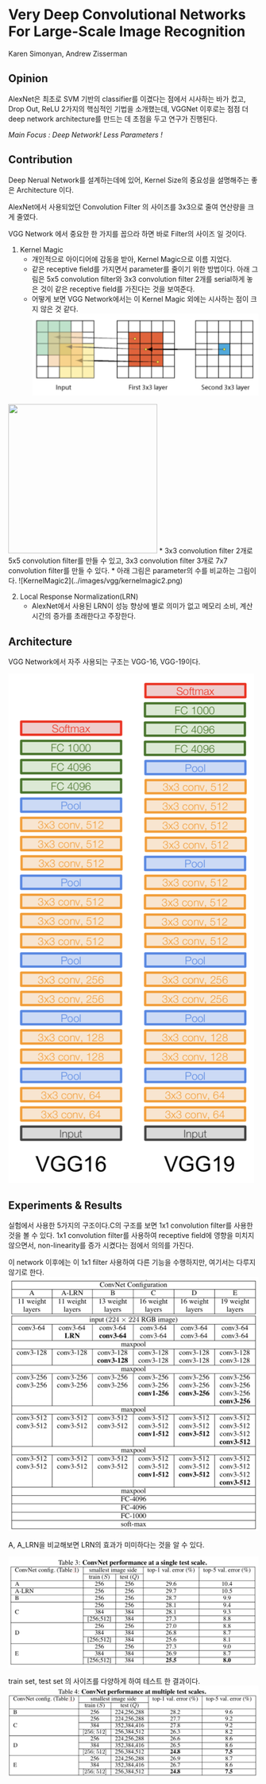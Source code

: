 # Very Deep Convolutional Networks For Large-Scale Image Recognition

Karen Simonyan, Andrew Zisserman

## Opinion
AlexNet은 최초로 SVM 기반의 classifier를 이겼다는 점에서 시사하는 바가 컸고, Drop Out, ReLU 2가지의 핵심적인 기법을 소개했는데, VGGNet 이후로는 점점 더 deep network architecture를 만드는 데 초점을 두고 연구가 진행된다. 

*Main Focus : Deep Network! Less Parameters !*

## Contribution

Deep Nerual Network를 설계하는데에 있어, Kernel Size의 중요성을 설명해주는 좋은 Architecture 이다.

AlexNet에서 사용되었던 Convolution Filter 의 사이즈를 3x3으로 줄여 연산량을 크게 줄였다. 

VGG Network 에서 중요한 한 가지를 꼽으라 하면 바로 Filter의 사이즈 일 것이다.

1. Kernel Magic
	* 개인적으로 아이디어에 감동을 받아, Kernel Magic으로 이름 지었다.
	* 같은 receptive field를 가지면서 parameter를 줄이기 위한 방법이다. 아래 그림은 5x5 convolution filter와 3x3 convolution filter 2개를 serial하게 놓은 것이 같은 receptive field를 가진다는 것을 보여준다. 
	* 어떻게 보면 VGG Network에서는 이 Kernel Magic 외에는 시사하는 점이 크지 않은 것 같다. 
![KernelMagic](../images/vgg/kernelmagic.png)
<img src="../images/kernelmagic.png" width="300" height="300">
	* 3x3 convolution filter 2개로 5x5 convolution filter를 만들 수 있고, 3x3 convolution filter 3개로 7x7 convolution filter를 만들 수 있다. 
	* 아래 그림은  parameter의 수를 비교하는 그림이다. 
![KernelMagic2](../images/vgg/kernelmagic2.png)

2. Local Response Normalization(LRN)
	* AlexNet에서 사용된 LRN이 성능 향상에 별로 의미가 없고 메모리 소비, 계산시간의 증가를 초래한다고  주장한다. 


## Architecture

VGG Network에서 자주 사용되는 구조는 VGG-16, VGG-19이다. 

![Architecture](../images/vgg/architecture.png)

## Experiments & Results

실험에서 사용한 5가지의 구조이다.C의 구조를 보면 1x1 convolution filter를 사용한 것을 볼 수 있다. 1x1 convolution filter를 사용하여 receptive field에 영향을 미치지 않으면서, non-linearity를 증가 시켰다는 점에서 의의를 가진다. 

이 network 이후에는 이 1x1 filter 사용하여 다른 기능을 수행하지만, 여기서는 다루지 않기로 한다. 
![Experiments](../images/vgg/experiment.png)


A, A_LRN을 비교해보면 LRN의 효과가 미미하다는 것을 알 수 있다. 

![Experiments1](../images/vgg/experiment1.png)

train set, test set 의 사이즈를 다양하게 하여 테스트 한 결과이다. 
![Experiments2](../images/vgg/experiment2.png)


